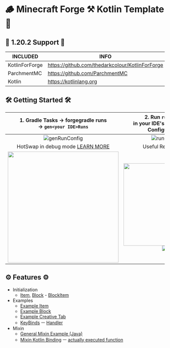 # 🪵 Minecraft Forge ⚒ Kotlin Template 💜

## 🌟 1.20.2 Support 🌟

| INCLUDED       | INFO                                            |
|----------------|-------------------------------------------------|
| KotlinForForge | https://github.com/thedarkcolour/KotlinForForge |
| ParchmentMC    | https://github.com/ParchmentMC                  |
| Kotlin         | https://kotlinlang.org                          |

## 🛠️ Getting Started 🛠️

| 1. Gradle Tasks -> forgegradle runs <br/>-> `gen<your IDE>Runs`                                                                          | 2. Run `runClient` <br/>in your IDE's Run / Debug Configuration                                                                                                                                                                                                                                                                                                  |
|------------------------------------------------------------------------------------------------------------------------------------------|------------------------------------------------------------------------------------------------------------------------------------------------------------------------------------------------------------------------------------------------------------------------------------------------------------------------------------------------------------------|
| <div align="center">![genRunConfig](https://cdn.discordapp.com/attachments/1072301775606001744/1088421409967050833/image.png)</div>      | <div align="center">![runClient](https://cdn.discordapp.com/attachments/1072301775606001744/1088424141801140244/image.png)</div>                                                                                                                                                                                                                                 |
| <div align="center"> HotSwap in debug mode [LEARN MORE](https://forge.gemwire.uk/wiki/Hotswap)</div>                                     | <div align="center">Useful References</div>                                                                                                                                                                                                                                                                                                                      |
| <div align="center"><img width=350 src="https://cdn.discordapp.com/attachments/1072301775606001744/1088424637542703205/image.png"></div> | <div align="center"><a href="https://forge.gemwire.uk/wiki/Main_Page"><img width=260 src="https://cdn.discordapp.com/attachments/1072301775606001744/1088426016495644752/image.png"></a><br/><a href="https://docs.minecraftforge.net/en/1.19.x/"><img src="https://cdn.discordapp.com/attachments/1072301775606001744/1088426119876845578/image.png"></a></div> |

## ⚙️ Features ⚙️

- Initialization
    - [Item](./src/main/kotlin/init/ItemRegistry.kt),
      [Block](./src/main/kotlin/init/BlockRegistry.kt) -
      [BlockItem](./src/main/kotlin/init/BlockItemRegistry.kt)
- Examples
    - [Example Item](./src/main/kotlin/items/SadObsidianMaker.kt)
    - [Example Block](./src/main/kotlin/blocks/ExampleBlock.kt)
    - [Example Creative Tab](./src/main/kotlin/creativetabs/ExampleCreativeModTab.kt)
    - [KeyBinds](./src/main/kotlin/keybind/KeyBinds.kt) ㅡ
      [Handler](./src/main/kotlin/keybind/KeyBindHandler.kt)
- Mixin
    - [General Mixin Example (Java)](./src/main/java/mixin/ExampleMixin.java)
    - [Mixin Kotlin Binding](./src/main/java/mixin/bindings/ExampleBindingMixin.java)
      ㅡ [actually executed function](./src/main/kotlin/mixinkt/ExampleMixinBinding.kt)
